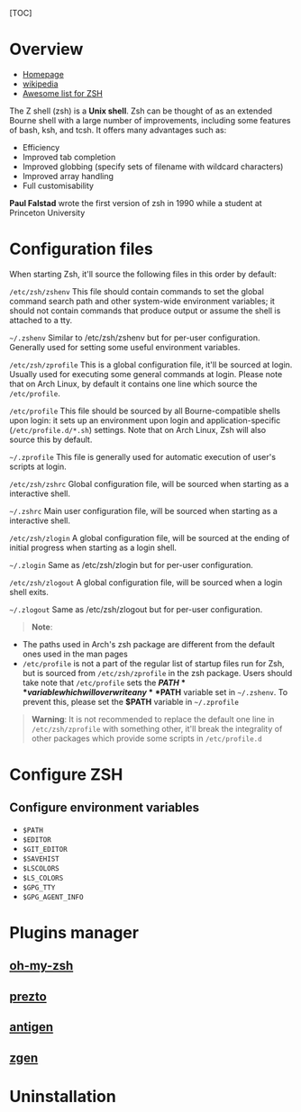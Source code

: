 [TOC]

# Overview
- [Homepage](http://www.zsh.org/)
- [wikipedia](https://en.wikipedia.org/wiki/Z_shell)
- [Awesome list for ZSH](https://github.com/unixorn/awesome-zsh-plugins)

The Z shell (zsh) is a **Unix shell**. Zsh can be thought of as an extended Bourne shell with a large number of improvements, including some features of bash, ksh, and tcsh. It offers many advantages such as:
- Efficiency
- Improved tab completion
- Improved globbing (specify sets of filename with wildcard characters)
- Improved array handling
- Full customisability

**Paul Falstad** wrote the first version of zsh in 1990 while a student at Princeton University

# Configuration files
When starting Zsh, it'll source the following files in this order by default:

`/etc/zsh/zshenv`
This file should contain commands to set the global command search path and other system-wide environment variables; it should not contain commands that produce output or assume the shell is attached to a tty.

`~/.zshenv`
Similar to /etc/zsh/zshenv but for per-user configuration. Generally used for setting some useful environment variables.

`/etc/zsh/zprofile`
This is a global configuration file, it'll be sourced at login. Usually used for executing some general commands at login. Please note that on Arch Linux, by default it contains one line which source the `/etc/profile`.

`/etc/profile`
This file should be sourced by all Bourne-compatible shells upon login: it sets up an environment upon login and application-specific (`/etc/profile.d/*.sh`) settings. Note that on Arch Linux, Zsh will also source this by default.

`~/.zprofile`
This file is generally used for automatic execution of user's scripts at login.

`/etc/zsh/zshrc`
Global configuration file, will be sourced when starting as a interactive shell.

`~/.zshrc`
Main user configuration file, will be sourced when starting as a interactive shell.

`/etc/zsh/zlogin`
A global configuration file, will be sourced at the ending of initial progress when starting as a login shell.

`~/.zlogin`
Same as /etc/zsh/zlogin but for per-user configuration.

`/etc/zsh/zlogout`
A global configuration file, will be sourced when a login shell exits.

`~/.zlogout`
Same as /etc/zsh/zlogout but for per-user configuration.

>**Note**:
- The paths used in Arch's zsh package are different from the default ones used in the man pages
- `/etc/profile` is not a part of the regular list of startup files run for Zsh, but is sourced from `/etc/zsh/zprofile` in the zsh package. Users should take note that `/etc/profile` sets the **$PATH** variable which will overwrite any **$PATH** variable set in `~/.zshenv`. To prevent this, please set the **$PATH** variable in `~/.zprofile`

>**Warning**: It is not recommended to replace the default one line in `/etc/zsh/zprofile` with something other, it'll break the integrality of other packages which provide some scripts in `/etc/profile.d`

# Configure ZSH
## Configure environment variables
- `$PATH`
- `$EDITOR`
- `$GIT_EDITOR`
- `$SAVEHIST`
- `$LSCOLORS`
- `$LS_COLORS`
- `$GPG_TTY`
- `$GPG_AGENT_INFO`

# Plugins manager
## [oh-my-zsh](http://ohmyz.sh/)

## [prezto](https://github.com/sorin-ionescu/prezto)

## [antigen](https://github.com/zsh-users/antigen)

## [zgen](https://github.com/tarjoilija/zgen)

# Uninstallation

